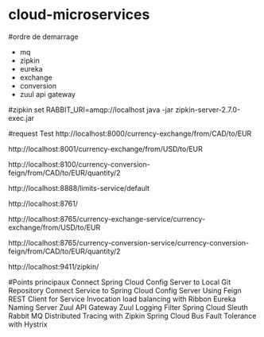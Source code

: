 # cloud-microservices


#ordre de demarrage

- mq 
- zipkin
- eureka
- exchange
- conversion
- zuul api gateway


#zipkin
set RABBIT_URI=amqp://localhost
java -jar zipkin-server-2.7.0-exec.jar


#request Test
http://localhost:8000/currency-exchange/from/CAD/to/EUR

http://localhost:8001/currency-exchange/from/USD/to/EUR

http://localhost:8100/currency-conversion-feign/from/CAD/to/EUR/quantity/2

http://localhost:8888/limits-service/default

http://localhost:8761/

http://localhost:8765/currency-exchange-service/currency-exchange/from/USD/to/EUR

http://localhost:8765/currency-conversion-service/currency-conversion-feign/from/CAD/to/EUR/quantity/2

http://localhost:9411/zipkin/



#Points principaux
Connect Spring Cloud Config Server to Local Git Repository
Connect Service to Spring Cloud Config Server
Using Feign REST Client for Service Invocation
load balancing with Ribbon
Eureka Naming Server
Zuul API Gateway
Zuul Logging Filter
Spring Cloud Sleuth
Rabbit MQ
Distributed Tracing with Zipkin
Spring Cloud Bus
Fault Tolerance with Hystrix



